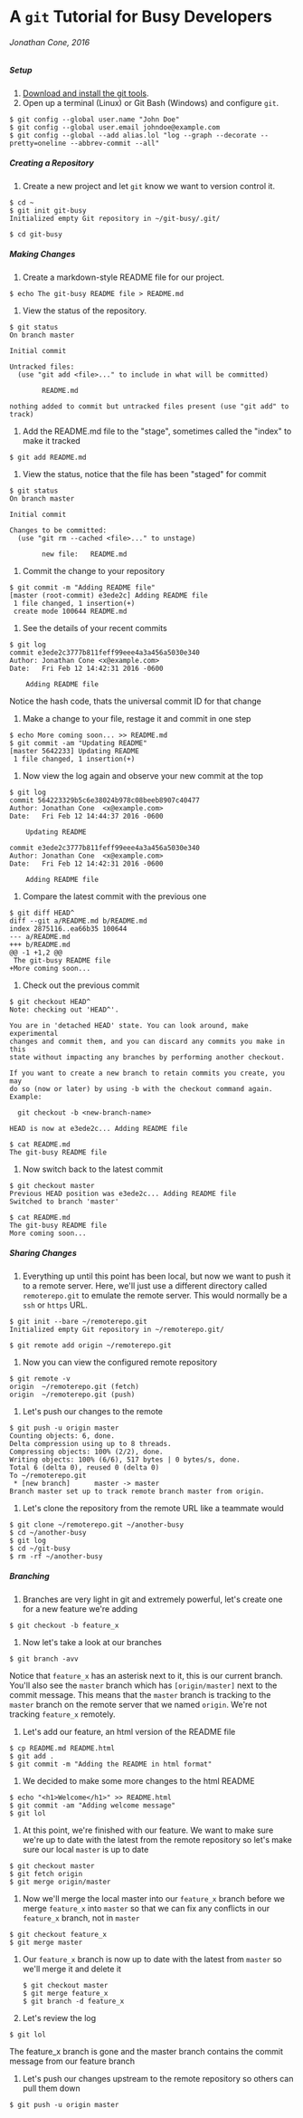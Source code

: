 # A `git` Tutorial for Busy Developers

###### Jonathan Cone, 2016 

##### Setup
1. [Download and install the git tools](https://git-scm.com/downloads).
2. Open up a terminal (Linux) or Git Bash (Windows) and configure `git`.

  ```shell
  $ git config --global user.name "John Doe"
  $ git config --global user.email johndoe@example.com
  $ git config --global --add alias.lol "log --graph --decorate --pretty=oneline --abbrev-commit --all"
  ```
  
##### Creating a Repository
1. Create a new project and let `git` know we want to version control it.
  
  ````shell    
  $ cd ~
  $ git init git-busy
  Initialized empty Git repository in ~/git-busy/.git/
  
  $ cd git-busy
  ````

##### Making Changes
1. Create a markdown-style README file for our project.

  ```shell
  $ echo The git-busy README file > README.md
  ```
1. View the status of the repository.
  
  ```shell
  $ git status
  On branch master
  
  Initial commit
  
  Untracked files:
    (use "git add <file>..." to include in what will be committed)
  
          README.md
  
  nothing added to commit but untracked files present (use "git add" to track)
  ```

1. Add the README.md file to the "stage", sometimes called the "index" to make it tracked

  ```shell
  $ git add README.md
  ```
1. View the status, notice that the file has been "staged" for commit
  
  ```shell
  $ git status
  On branch master
  
  Initial commit
  
  Changes to be committed:
    (use "git rm --cached <file>..." to unstage)
  
          new file:   README.md
  ```
1. Commit the change to your repository
  
  ```shell
  $ git commit -m "Adding README file"
  [master (root-commit) e3ede2c] Adding README file
   1 file changed, 1 insertion(+)
   create mode 100644 README.md
  ```
1. See the details of your recent commits
  
  ```shell    
  $ git log
  commit e3ede2c3777b811feff99eee4a3a456a5030e340
  Author: Jonathan Cone <x@example.com>
  Date:   Fri Feb 12 14:42:31 2016 -0600
  
      Adding README file
  ```
Notice the hash code, thats the universal commit ID for that change
1. Make a change to your file, restage it and commit in one step

  ```shell
  $ echo More coming soon... >> README.md
  $ git commit -am "Updating README"
  [master 5642233] Updating README
   1 file changed, 1 insertion(+)
  ```
1. Now view the log again and observe your new commit at the top

  ```shell
  $ git log
  commit 564223329b5c6e38024b978c08beeb8907c40477
  Author: Jonathan Cone  <x@example.com>
  Date:   Fri Feb 12 14:44:37 2016 -0600
  
      Updating README
  
  commit e3ede2c3777b811feff99eee4a3a456a5030e340
  Author: Jonathan Cone  <x@example.com>
  Date:   Fri Feb 12 14:42:31 2016 -0600
  
      Adding README file
  ```
1. Compare the latest commit with the previous one
  
  ```shell
  $ git diff HEAD^
  diff --git a/README.md b/README.md
  index 2875116..ea66b35 100644
  --- a/README.md
  +++ b/README.md
  @@ -1 +1,2 @@
   The git-busy README file
  +More coming soon...
  ```
1. Check out the previous commit
  
  ```shell
  $ git checkout HEAD^
  Note: checking out 'HEAD^'.
  
  You are in 'detached HEAD' state. You can look around, make experimental
  changes and commit them, and you can discard any commits you make in this
  state without impacting any branches by performing another checkout.
  
  If you want to create a new branch to retain commits you create, you may
  do so (now or later) by using -b with the checkout command again. Example:
  
    git checkout -b <new-branch-name>
  
  HEAD is now at e3ede2c... Adding README file

  $ cat README.md
  The git-busy README file
  ```
1. Now switch back to the latest commit
  
  ```shell
  $ git checkout master
  Previous HEAD position was e3ede2c... Adding README file
  Switched to branch 'master'

  $ cat README.md
  The git-busy README file
  More coming soon...
  ```
  
##### Sharing Changes
1. Everything up until this point has been local, but now we want to push it to a remote server. Here, we'll just use a different directory called `remoterepo.git` to emulate the remote server. This would normally be a `ssh` or `https` URL.
  
  ```shell
  $ git init --bare ~/remoterepo.git
  Initialized empty Git repository in ~/remoterepo.git/

  $ git remote add origin ~/remoterepo.git
  ```
1. Now you can view the configured remote repository
  
  ```shell
  $ git remote -v
  origin  ~/remoterepo.git (fetch)
  origin  ~/remoterepo.git (push)
  ```
1. Let's push our changes to the remote

  ```shell
  $ git push -u origin master
  Counting objects: 6, done.
  Delta compression using up to 8 threads.
  Compressing objects: 100% (2/2), done.
  Writing objects: 100% (6/6), 517 bytes | 0 bytes/s, done.
  Total 6 (delta 0), reused 0 (delta 0)
  To ~/remoterepo.git
   * [new branch]      master -> master
  Branch master set up to track remote branch master from origin.
  ```
1. Let's clone the repository from the remote URL like a teammate would

  ```
  $ git clone ~/remoterepo.git ~/another-busy
  $ cd ~/another-busy
  $ git log
  $ cd ~/git-busy
  $ rm -rf ~/another-busy
  ```
##### Branching
1. Branches are very light in git and extremely powerful, let's create one for a new feature we're adding

  ```
  $ git checkout -b feature_x
  ```
1. Now let's take a look at our branches

  ```
  $ git branch -avv
  ```
Notice that `feature_x` has an asterisk next to it, this is our current branch.  You'll also see the `master` branch which has `[origin/master]` next to the commit message.  This means that the `master` branch is tracking to the `master` branch on the remote server that we named `origin`. We're not tracking `feature_x` remotely.
1. Let's add our feature, an html version of the README file

  ```
  $ cp README.md README.html
  $ git add .
  $ git commit -m "Adding the README in html format"
  ```
1. We decided to make some more changes to the html README

  ```
  $ echo "<h1>Welcome</h1>" >> README.html
  $ git commit -am "Adding welcome message"
  $ git lol
  ```
1. At this point, we're finished with our feature. We want to make sure we're up to date with the latest from the remote repository so let's make sure our local `master` is up to date

  ```
  $ git checkout master
  $ git fetch origin
  $ git merge origin/master
  ```
1. Now we'll merge the local master into our `feature_x` branch before we merge `feature_x` into `master` so that we can fix any conflicts in our `feature_x` branch, not in `master`

  ```
  $ git checkout feature_x
  $ git merge master
  ```
1. Our `feature_x` branch is now up to date with the latest from `master` so we'll merge it and delete it

   ```
   $ git checkout master
   $ git merge feature_x
   $ git branch -d feature_x
   ```
1. Let's review the log

  ```
  $ git lol
  ```
The feature_x branch is gone and the master branch contains the commit message from our feature branch
1. Let's push our changes upstream to the remote repository so others can pull them down

  ```
  $ git push -u origin master
  ```
